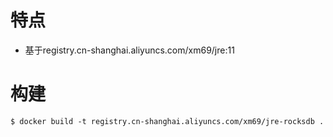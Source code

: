 # 特点

* 基于registry.cn-shanghai.aliyuncs.com/xm69/jre:11

# 构建

```
$ docker build -t registry.cn-shanghai.aliyuncs.com/xm69/jre-rocksdb .
```
